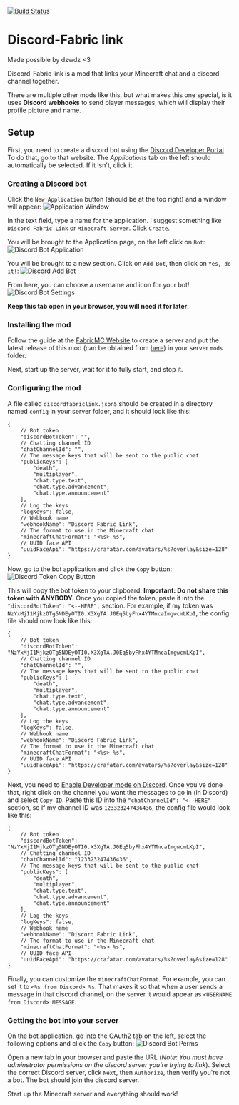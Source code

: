 [![Build Status](https://github.drone.dyonb.nl/api/badges/HeyItsMeNobody/discordfabriclink/status.svg)](https://github.drone.dyonb.nl/HeyItsMeNobody/discordfabriclink)

# Discord-Fabric link
Made possible by dzwdz <3

Discord-Fabric link is a mod that links your Minecraft chat and a discord channel together.

There are multiple other mods like this, but what makes this one special, is it uses **Discord webhooks** to send player messages, which will display their profile picture and name.

## Setup
First, you need to create a discord bot using the [Discord Developer Portal](https://discord.com/developers)
To do that, go to that website. The *Applications* tab on the left should automatically be selected. If it isn't, click it.

### Creating a Discord bot
Click the `New Application` button (should be at the top right) and a window will appear:
![Application Window](https://i.imgur.com/aU2jVX8.png)

In the text field, type a name for the application. I suggest something like `Discord Fabric Link` or `Minecraft Server`.
Click `Create`.

You will be brought to the Application page, on the left click on `Bot`:
![Discord Bot Application](https://i.imgur.com/jBCVPct.png)

You will be brought to a new section. Click on `Add Bot`, then click on `Yes, do it!`:
![Discord Add Bot](https://i.imgur.com/S3OS9b3.png)

From here, you can choose a username and icon for your bot!
![Discord Bot Settings](https://i.imgur.com/7iBnF4y.png)

**Keep this tab open in your browser, you will need it for later**.

### Installing the mod
Follow the guide at the [FabricMC Website](https://fabricmc.net/) to create a server and put the latest release of this mod (can be obtained from [here](https://github.com/HeyItsMeNobody/discordfabriclink/releases/latest)) in your server `mods` folder.

Next, start up the server, wait for it to fully start, and stop it.

### Configuring the mod
A file called `discordfabriclink.json5` should be created in a directory named `config` in your server folder, and it should look like this:
```json5
{ 
	// Bot token
	"discordBotToken": "",
	// Chatting channel ID
	"chatChannelId": "",
	// The message keys that will be sent to the public chat
	"publicKeys": [ 
		"death",
		"multiplayer",
		"chat.type.text",
		"chat.type.advancement",
		"chat.type.announcement"
	],
	// Log the keys
	"logKeys": false,
	// Webhook name
	"webhookName": "Discord Fabric Link",
	// The format to use in the Minecraft chat
	"minecraftChatFormat": "<%s> %s",
	// UUID face API
	"uuidFaceApi": "https://crafatar.com/avatars/%s?overlay&size=128"
}
```

Now, go to the bot application and click the `Copy` button:
![Discord Token Copy Button](https://i.imgur.com/HMDTYcV.png)

This will copy the bot token to your clipboard.
**Important: Do not share this token with ANYBODY.**
Once you copied the token, paste it into the `"discordBotToken": "<--HERE",` section. For example, if my token was `NzYxMjI1MjkzOTg5NDEyOTI0.X3XgTA.J0Eq5byFhx4YTMncaImgwcmLKpI`, the config file should now look like this:
```json5
{ 
	// Bot token
	"discordBotToken": "NzYxMjI1MjkzOTg5NDEyOTI0.X3XgTA.J0Eq5byFhx4YTMncaImgwcmLKpI",
	// Chatting channel ID
	"chatChannelId": "",
	// The message keys that will be sent to the public chat
	"publicKeys": [ 
		"death",
		"multiplayer",
		"chat.type.text",
		"chat.type.advancement",
		"chat.type.announcement"
	],
	// Log the keys
	"logKeys": false,
	// Webhook name
	"webhookName": "Discord Fabric Link",
	// The format to use in the Minecraft chat
	"minecraftChatFormat": "<%s> %s",
	// UUID face API
	"uuidFaceApi": "https://crafatar.com/avatars/%s?overlay&size=128"
}
```

Next, you need to [Enable Developer mode on Discord](https://www.google.com/search?q=how+to+enable+developer+mode+on+discord).
Once you've done that, right click on the channel you want the messages to go in (in Discord) and select `Copy ID`.
Paste this ID into the `"chatChannelId": "<--HERE"` section, so if my channel ID was `123323247436436`, the config file would look like this:
```json5
{ 
	// Bot token
	"discordBotToken": "NzYxMjI1MjkzOTg5NDEyOTI0.X3XgTA.J0Eq5byFhx4YTMncaImgwcmLKpI",
	// Chatting channel ID
	"chatChannelId": "123323247436436",
	// The message keys that will be sent to the public chat
	"publicKeys": [ 
		"death",
		"multiplayer",
		"chat.type.text",
		"chat.type.advancement",
		"chat.type.announcement"
	],
	// Log the keys
	"logKeys": false,
	// Webhook name
	"webhookName": "Discord Fabric Link",
	// The format to use in the Minecraft chat
	"minecraftChatFormat": "<%s> %s",
	// UUID face API
	"uuidFaceApi": "https://crafatar.com/avatars/%s?overlay&size=128"
}
```

Finally, you can customize the `minecraftChatFormat`. For example, you can set it to `<%s from Discord> %s`.
That makes it so that when a user sends a message in that discord channel, on the server it would appear as `<USERNAME from Discord> MESSAGE`.

### Getting the bot into your server
On the bot application, go into the OAuth2 tab on the left, select the following options and click the `Copy` button:
![Discord Bot Perms](https://i.imgur.com/Wxt6J4z.png)

Open a new tab in your browser and paste the URL (*Note: You must have adminstrator permissions on the discord server you're trying to link*).
Select the correct Discord server, click `Next`, then `Authorize`, then verify you're not a bot.
The bot should join the discord server.

Start up the Minecraft server and everything should work!
